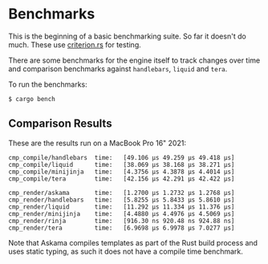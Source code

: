 # Benchmarks

This is the beginning of a basic benchmarking suite.  So far it doesn't do much.
These use [criterion.rs](https://github.com/bheisler/criterion.rs) for testing.

There are some benchmarks for the engine itself to track changes over time and
comparison benchmarks against `handlebars`, `liquid` and `tera`.

To run the benchmarks:

```
$ cargo bench
```

## Comparison Results

These are the results run on a MacBook Pro 16" 2021:

```
cmp_compile/handlebars  time:   [49.106 µs 49.259 µs 49.418 µs]
cmp_compile/liquid      time:   [38.069 µs 38.168 µs 38.271 µs]
cmp_compile/minijinja   time:   [4.3756 µs 4.3878 µs 4.4014 µs]
cmp_compile/tera        time:   [42.156 µs 42.291 µs 42.422 µs]

cmp_render/askama       time:   [1.2700 µs 1.2732 µs 1.2768 µs]
cmp_render/handlebars   time:   [5.8255 µs 5.8433 µs 5.8610 µs]
cmp_render/liquid       time:   [11.292 µs 11.334 µs 11.376 µs]
cmp_render/minijinja    time:   [4.4880 µs 4.4976 µs 4.5069 µs]
cmp_render/rinja        time:   [916.30 ns 920.48 ns 924.88 ns]
cmp_render/tera         time:   [6.9698 µs 6.9978 µs 7.0277 µs]
```

Note that Askama compiles templates as part of the Rust build
process and uses static typing, as such it does not have a compile
time benchmark.

